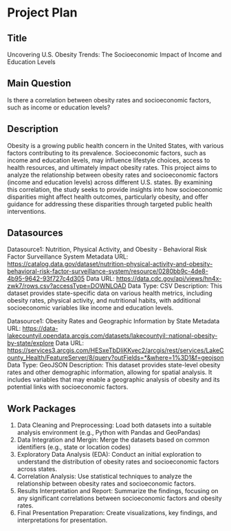 # Project Plan

## Title

Uncovering U.S. Obesity Trends: The Socioeconomic Impact of Income and Education Levels

## Main Question

Is there a correlation between obesity rates and socioeconomic factors, such as income or education levels?

## Description

Obesity is a growing public health concern in the United States, with various factors contributing to its prevalence. Socioeconomic factors, such as income and education levels, may influence lifestyle choices, access to health resources, and ultimately impact obesity rates. This project aims to analyze the relationship between obesity rates and socioeconomic factors (income and education levels) across different U.S. states. By examining this correlation, the study seeks to provide insights into how socioeconomic disparities might affect health outcomes, particularly obesity, and offer guidance for addressing these disparities through targeted public health interventions.

## Datasources

Datasource1: Nutrition, Physical Activity, and Obesity - Behavioral Risk Factor Surveillance System
Metadata URL: https://catalog.data.gov/dataset/nutrition-physical-activity-and-obesity-behavioral-risk-factor-surveillance-system/resource/0280bb9c-4de8-4b95-9642-93f727c4d305
Data URL: https://data.cdc.gov/api/views/hn4x-zwk7/rows.csv?accessType=DOWNLOAD
Data Type: CSV
Description: This dataset provides state-specific data on various health metrics, including obesity rates, physical activity, and nutritional habits, with additional socioeconomic variables like income and education levels.

Datasource1: Obesity Rates and Geographic Information by State
Metadata URL: https://data-lakecountyil.opendata.arcgis.com/datasets/lakecountyil::national-obesity-by-state/explore
Data URL: https://services3.arcgis.com/HESxeTbDliKKvec2/arcgis/rest/services/LakeCounty_Health/FeatureServer/8/query?outFields=*&where=1%3D1&f=geojson
Data Type: GeoJSON
Description: This dataset provides state-level obesity rates and other demographic information, allowing for spatial analysis. It includes variables that may enable a geographic analysis of obesity and its potential links with socioeconomic factors.

## Work Packages

1. Data Cleaning and Preprocessing: Load both datasets into a suitable analysis environment (e.g., Python with Pandas and GeoPandas)
2. Data Integration and Mergin: Merge the datasets based on common identifiers (e.g., state or location codes)
3. Exploratory Data Analysis (EDA): Conduct an initial exploration to understand the distribution of obesity rates and socioeconomic factors across states.
4. Correlation Analysis: Use statistical techniques to analyze the relationship between obesity rates and socioeconomic factors.
5. Results Interpretation and Report: Summarize the findings, focusing on any significant correlations between socioeconomic factors and obesity rates.
6. Final Presentation Preparation: Create visualizations, key findings, and interpretations for presentation.